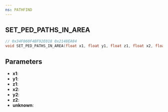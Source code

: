 ```yaml
---
ns: PATHFIND
---
```

## SET_PED_PATHS_IN_AREA

```c
// 0x34F060F4BF92E018 0x2148EA84
void SET_PED_PATHS_IN_AREA(float x1, float y1, float z1, float x2, float y2, float z2, BOOL unknown);
```


## Parameters
* **x1**: 
* **y1**: 
* **z1**: 
* **x2**: 
* **y2**: 
* **z2**: 
* **unknown**: 

